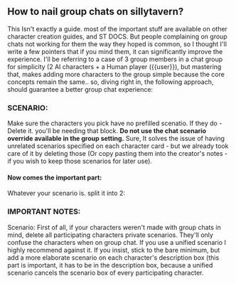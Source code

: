 ## How to nail group chats on sillytavern?
This Isn't exactly a guide. most of the important stuff are available on other character creation guides, and ST DOCS. But people complaining on group chats not working for them the way they hoped is common, so I thought I'll write a few pointers that if you mind them, it can significantly improve the experience.
I'll be referring to a case of 3 group members in a chat group for simplicity (2 AI characters + a Human player ({{user}}), but mastering
that, makes adding more characters to the group simple because the core concepts remain the same..
so, diving right in, the following approach, should guarantee a better group chat experience:
### SCENARIO:
Make sure the characters you pick have no prefilled scenatio. If they do - Delete it. you'll be needing that block.
**Do not use the chat scenario override available in the group setting.** Sure, It solves the issue of having unrelated scenarios specified on each character card - but we already took care of it by deleting those (Or copy pasting them into the creator's notes - if you wish to keep those scenarios for later use).
#### Now comes the important part:
Whatever your scenario is. split it into 2:




### IMPORTANT NOTES:
Scenario:
First of all, if your characters weren't made with group chats in mind, delete all participating characters private scenarios. They'll only confuse the characters when on group chat.
If you use a unified scenario I highly recommend against it. If you insist, stick to the bare minimum, but add a more elaborate scenario on each character's description box (this part is important, it has to be in the description box, because a unified scenario cancels the scenario box of every participating character.


